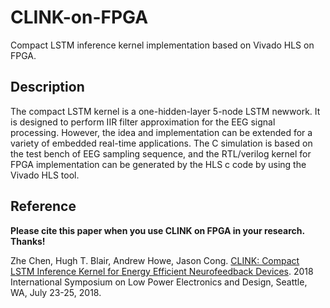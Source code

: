 # CLINK-on-FPGA
Compact LSTM inference kernel implementation based on Vivado HLS on FPGA.

## Description

The compact LSTM kernel is a one-hidden-layer 5-node LSTM newwork.
It is designed to perform IIR filter approximation for the EEG signal processing.
However, the idea and implementation can be extended for a variety of embedded real-time applications.
The C simulation is based on the test bench of EEG sampling sequence, and the RTL/verilog kernel for FPGA implementation can be generated by the HLS c code by using the Vivado HLS tool. 

## Reference
**Please cite this paper when you use CLINK on FPGA in your research. Thanks!**

Zhe Chen, Hugh T. Blair, Andrew Howe, Jason Cong. [CLINK: Compact LSTM Inference Kernel for Energy Efficient Neurofeedback Devices](https://vast.cs.ucla.edu/sites/default/files/publications/CLINK_ISLPED%202018%20publication.pdf). 2018 International Symposium on Low Power Electronics and Design, Seattle, WA, July 23-25, 2018.
